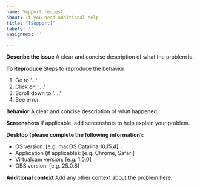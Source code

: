 ```yaml
---
name: Support request
about: If you need additional help
title: "[Support]"
labels: ''
assignees: ''

---
```


**Describe the issue**
A clear and concise description of what the problem is.

**To Reproduce**
Steps to reproduce the behavior:
1. Go to '...'
2. Click on '....'
3. Scroll down to '....'
4. See error

**Behavior**
A clear and concise description of what happened.

**Screenshots**
If applicable, add screenshots to help explain your problem.

**Desktop (please complete the following information):**
 - OS version: [e.g. macOS Catalina 10.15.4]
 - Application (if applicable): [e.g. Chrome, Safari]
 - Virtualcam version: [e.g. 1.0.0]
 - OBS version: [e.g. 25.0.8]

**Additional context**
Add any other context about the problem here.
